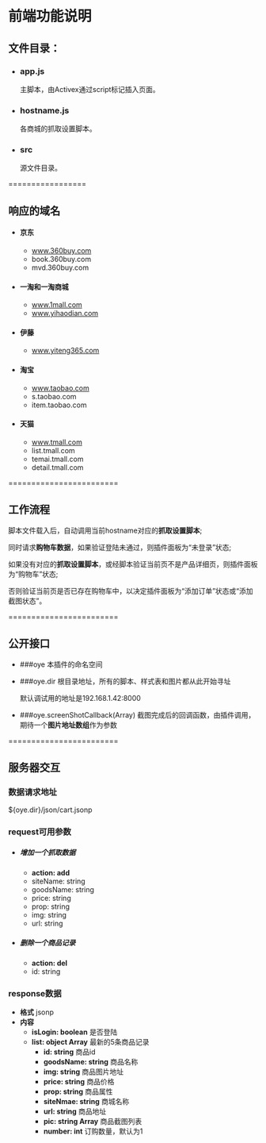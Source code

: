 # 前端功能说明

## 文件目录：
+ ### app.js
    主脚本，由Activex通过script标记插入页面。

+ ### hostname.js
     各商城的抓取设置脚本。

+ ### src
     源文件目录。

=================

## 响应的域名
+ #### 京东
    + www.360buy.com
    + book.360buy.com
    + mvd.360buy.com

+ #### 一淘和一淘商城
    + www.1mall.com
    + www.yihaodian.com

+ #### 伊藤
    + www.yiteng365.com

+ #### 淘宝
    + www.taobao.com
    + s.taobao.com
    + item.taobao.com

+ #### 天猫
    + www.tmall.com
    + list.tmall.com
    + temai.tmall.com
    + detail.tmall.com

========================

## 工作流程
脚本文件载入后，自动调用当前hostname对应的**抓取设置脚本**;

同时请求**购物车数据**，如果验证登陆未通过，则插件面板为“未登录”状态;

如果没有对应的**抓取设置脚本**，或经脚本验证当前页不是产品详细页，则插件面板为“购物车”状态;

否则验证当前页是否已存在购物车中，以决定插件面板为“添加订单”状态或“添加截图状态”。


========================

## 公开接口
+ ###oye
    本插件的命名空间

+ ###oye.dir
    根目录地址，所有的脚本、样式表和图片都从此开始寻址

    默认调试用的地址是192.168.1.42:8000

+ ###oye.screenShotCallback(Array)
    截图完成后的回调函数，由插件调用，期待一个**图片地址数组**作为参数


========================


## 服务器交互
### 数据请求地址
${oye.dir}/json/cart.jsonp

### request可用参数
+ ##### 增加一个抓取数据
    + **action: add**
    + siteName: string
    + goodsName: string
    + price: string
    + prop: string
    + img: string
    + url: string

+ ##### 删除一个商品记录
    + **action: del**
    + id: string


### response数据
+ **格式** jsonp
+ **内容**
    + **isLogin: boolean** 是否登陆
    + **list: object Array** 最新的5条商品记录
        + **id: string** 商品id
        + **goodsName: string** 商品名称
        + **img: string** 商品图片地址
        + **price: string** 商品价格
        + **prop: string** 商品属性
        + **siteNmae: string** 商城名称
        + **url: string** 商品地址
        + **pic: string Array** 商品截图列表
        + **number: int** 订购数量，默认为1









